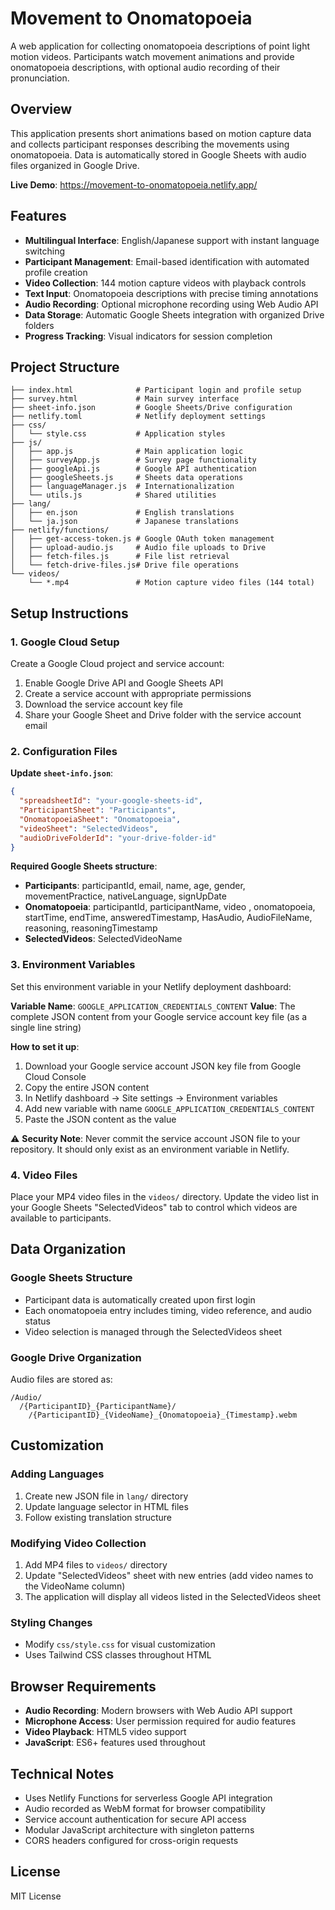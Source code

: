 # Movement to Onomatopoeia

A web application for collecting onomatopoeia descriptions of point light motion videos. Participants watch movement animations and provide onomatopoeia descriptions, with optional audio recording of their pronunciation.

## Overview

This application presents short animations based on motion capture data and collects participant responses describing the movements using onomatopoeia. Data is automatically stored in Google Sheets with audio files organized in Google Drive.

**Live Demo**: https://movement-to-onomatopoeia.netlify.app/

## Features

- **Multilingual Interface**: English/Japanese support with instant language switching
- **Participant Management**: Email-based identification with automated profile creation
- **Video Collection**: 144 motion capture videos with playback controls
- **Text Input**: Onomatopoeia descriptions with precise timing annotations
- **Audio Recording**: Optional microphone recording using Web Audio API
- **Data Storage**: Automatic Google Sheets integration with organized Drive folders
- **Progress Tracking**: Visual indicators for session completion

## Project Structure

```
├── index.html              # Participant login and profile setup
├── survey.html             # Main survey interface
├── sheet-info.json         # Google Sheets/Drive configuration
├── netlify.toml            # Netlify deployment settings
├── css/
│   └── style.css           # Application styles
├── js/
│   ├── app.js              # Main application logic
│   ├── surveyApp.js        # Survey page functionality
│   ├── googleApi.js        # Google API authentication
│   ├── googleSheets.js     # Sheets data operations
│   ├── languageManager.js  # Internationalization
│   └── utils.js            # Shared utilities
├── lang/
│   ├── en.json             # English translations
│   └── ja.json             # Japanese translations
├── netlify/functions/
│   ├── get-access-token.js # Google OAuth token management
│   ├── upload-audio.js     # Audio file uploads to Drive
│   ├── fetch-files.js      # File list retrieval
│   └── fetch-drive-files.js# Drive file operations
└── videos/
    └── *.mp4               # Motion capture video files (144 total)
```

## Setup Instructions

### 1. Google Cloud Setup

Create a Google Cloud project and service account:

1. Enable Google Drive API and Google Sheets API
2. Create a service account with appropriate permissions
3. Download the service account key file
4. Share your Google Sheet and Drive folder with the service account email

### 2. Configuration Files

**Update `sheet-info.json`**:
```json
{
  "spreadsheetId": "your-google-sheets-id",
  "ParticipantSheet": "Participants",
  "OnomatopoeiaSheet": "Onomatopoeia", 
  "videoSheet": "SelectedVideos",
  "audioDriveFolderId": "your-drive-folder-id"
}
```

**Required Google Sheets structure**:
- **Participants**: participantId, email, name, age, gender, movementPractice, nativeLanguage, signUpDate
- **Onomatopoeia**: participantId, participantName, video , onomatopoeia, startTime, endTime, answeredTimestamp, HasAudio, AudioFileName, reasoning, reasoningTimestamp
- **SelectedVideos**: SelectedVideoName

### 3. Environment Variables

Set this environment variable in your Netlify deployment dashboard:

**Variable Name**: `GOOGLE_APPLICATION_CREDENTIALS_CONTENT`
**Value**: The complete JSON content from your Google service account key file (as a single line string)

**How to set it up**:
1. Download your Google service account JSON key file from Google Cloud Console
2. Copy the entire JSON content 
3. In Netlify dashboard → Site settings → Environment variables
4. Add new variable with name `GOOGLE_APPLICATION_CREDENTIALS_CONTENT`
5. Paste the JSON content as the value

⚠️ **Security Note**: Never commit the service account JSON file to your repository. It should only exist as an environment variable in Netlify.

### 4. Video Files

Place your MP4 video files in the `videos/` directory. Update the video list in your Google Sheets "SelectedVideos" tab to control which videos are available to participants.

## Data Organization

### Google Sheets Structure
- Participant data is automatically created upon first login
- Each onomatopoeia entry includes timing, video reference, and audio status
- Video selection is managed through the SelectedVideos sheet

### Google Drive Organization
Audio files are stored as:
```
/Audio/
  /{ParticipantID}_{ParticipantName}/
    /{ParticipantID}_{VideoName}_{Onomatopoeia}_{Timestamp}.webm
```

## Customization

### Adding Languages
1. Create new JSON file in `lang/` directory
2. Update language selector in HTML files
3. Follow existing translation structure

### Modifying Video Collection
1. Add MP4 files to `videos/` directory
2. Update "SelectedVideos" sheet with new entries (add video names to the VideoName column)
3. The application will display all videos listed in the SelectedVideos sheet

### Styling Changes
- Modify `css/style.css` for visual customization
- Uses Tailwind CSS classes throughout HTML

## Browser Requirements

- **Audio Recording**: Modern browsers with Web Audio API support
- **Microphone Access**: User permission required for audio features
- **Video Playback**: HTML5 video support
- **JavaScript**: ES6+ features used throughout

## Technical Notes

- Uses Netlify Functions for serverless Google API integration
- Audio recorded as WebM format for browser compatibility
- Service account authentication for secure API access
- Modular JavaScript architecture with singleton patterns
- CORS headers configured for cross-origin requests

## License

MIT License 